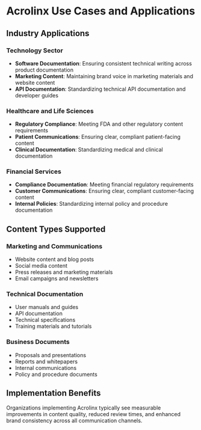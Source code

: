 # Acrolinx Use Cases and Applications

## Industry Applications

### Technology Sector
- **Software Documentation**: Ensuring consistent technical writing across product documentation
- **Marketing Content**: Maintaining brand voice in marketing materials and website content
- **API Documentation**: Standardizing technical API documentation and developer guides

### Healthcare and Life Sciences
- **Regulatory Compliance**: Meeting FDA and other regulatory content requirements
- **Patient Communications**: Ensuring clear, compliant patient-facing content
- **Clinical Documentation**: Standardizing medical and clinical documentation

### Financial Services
- **Compliance Documentation**: Meeting financial regulatory requirements
- **Customer Communications**: Ensuring clear, compliant customer-facing content
- **Internal Policies**: Standardizing internal policy and procedure documentation

## Content Types Supported

### Marketing and Communications
- Website content and blog posts
- Social media content
- Press releases and marketing materials
- Email campaigns and newsletters

### Technical Documentation
- User manuals and guides
- API documentation
- Technical specifications
- Training materials and tutorials

### Business Documents
- Proposals and presentations
- Reports and whitepapers
- Internal communications
- Policy and procedure documents

## Implementation Benefits
Organizations implementing Acrolinx typically see measurable improvements in content quality, reduced review times, and enhanced brand consistency across all communication channels. 